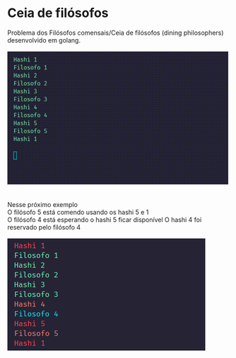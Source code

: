 # Ceia de filósofos
Problema dos Filósofos comensais/Ceia de filósofos (dining philosophers) desenvolvido em golang.  
\
![Example](example1.gif)  
\
\
Nesse próximo exemplo  
O filósofo 5 está comendo usando os hashi 5 e 1  
O filósofo 4 está esperando o hashi 5 ficar disponível
O hashi 4 foi reservado pelo filósofo 4  
\
![Example](example2.png)  
